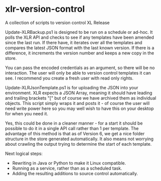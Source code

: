 # xlr-version-control
A collection of scripts to version control XL Release

Update-XLRBackup.ps1 is designed to be run on a schedule or ad-hoc. It polls the XLR API and checks to see if any templates have been amended since the last run. If there have, it iterates over all the templates and compares the latest JSON format with the last known version. If there is a difference, it increments the version number and keeps a new copy in the store. 

You can pass the encoded credentials as an argument, so there will be no interaction. 
The user will only be able to version control templates it can see. I recommend you create a fresh user with read only rights.

Update-XLRJsonTemplate.ps1 is for uploading the JSON into your environment. XLR expects a JSON Array, meaning it should have leading and trailing brackets "[" but of course we have archived them as individual objects. This script simply wraps it and posts it - of course the user will need write power here so you may well wish to have this on your desktop for when you need it. 

Yes, this could be done in a cleaner manner - for a start it should be possible to do it in a single API call rather than 1 per template. The advantage of this method is that as of Version 6, we get a nice folder structure in the store generated automatically. It also means not worrying about crawling the output trying to determine the start of each template. 

Next logical steps:
 - Rewriting in Java or Python to make it Linux compatible.
 - Running as a service, rather than as a scheduled task. 
 - Adding the resulting additions to source control automatically. 
